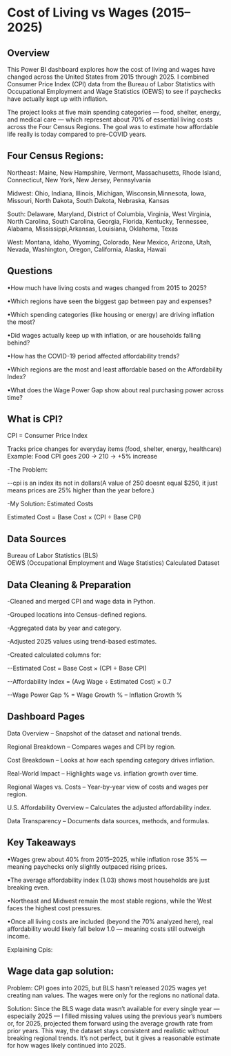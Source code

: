 # Cost of Living vs Wages (2015–2025)
## Overview

This Power BI dashboard explores how the cost of living and wages have changed across the United States from 2015 through 2025.
I combined Consumer Price Index (CPI) data from the Bureau of Labor Statistics with Occupational Employment and Wage Statistics (OEWS) to see if paychecks have actually kept up with inflation.

The project looks at five main spending categories — food, shelter, energy, and medical care — which represent about 70% of essential living costs across the Four Census Regions. The goal was to estimate how affordable life really is today compared to pre-COVID years.

## Four Census Regions:

Northeast: Maine, New Hampshire, Vermont, Massachusetts, Rhode Island, Connecticut, New York, New Jersey, Pennsylvania

Midwest: Ohio, Indiana, Illinois, Michigan, Wisconsin,Minnesota, Iowa, Missouri, North Dakota, South Dakota, Nebraska, Kansas

South: Delaware, Maryland, District of Columbia, Virginia, West Virginia, North Carolina, South Carolina, Georgia, Florida, Kentucky, Tennessee, Alabama, Mississippi,Arkansas, Louisiana, Oklahoma, Texas

West: Montana, Idaho, Wyoming, Colorado, New Mexico, Arizona, Utah, Nevada, Washington, Oregon, California, Alaska, Hawaii

## Questions

•How much have living costs and wages changed from 2015 to 2025?

•Which regions have seen the biggest gap between pay and expenses?

•Which spending categories (like housing or energy) are driving inflation the most?

•Did wages actually keep up with inflation, or are households falling behind?

•How has the COVID-19 period affected affordability trends?

•Which regions are the most and least affordable based on the Affordability Index?

•What does the Wage Power Gap show about real purchasing power across time?

## What is CPI?

CPI = Consumer Price Index

Tracks price changes for everyday items (food, shelter, energy, healthcare)
Example: Food CPI goes 200 → 210 → +5% increase

-The Problem:

--cpi is an index its not in dollars(A value of 250 doesnt equal  $250,  it just means prices are 25% higher than the year before.)

-My Solution: Estimated Costs

Estimated Cost = Base Cost × (CPI ÷ Base CPI)

## Data Sources
Bureau of Labor Statistics (BLS)	
OEWS (Occupational Employment and Wage Statistics)
Calculated Dataset

## Data Cleaning & Preparation

-Cleaned and merged CPI and wage data in Python.

-Grouped locations into Census-defined regions.

-Aggregated data by year and category.

-Adjusted 2025 values using trend-based estimates.

-Created calculated columns for:

  --Estimated Cost = Base Cost × (CPI ÷ Base CPI)
      
  --Affordability Index = (Avg Wage ÷ Estimated Cost) × 0.7
  
  --Wage Power Gap % = Wage Growth % – Inflation Growth %

## Dashboard Pages

Data Overview – Snapshot of the dataset and national trends.

Regional Breakdown – Compares wages and CPI by region.

Cost Breakdown – Looks at how each spending category drives inflation.

Real-World Impact – Highlights wage vs. inflation growth over time.

Regional Wages vs. Costs – Year-by-year view of costs and wages per region.

U.S. Affordability Overview – Calculates the adjusted affordability index.

Data Transparency – Documents data sources, methods, and formulas.

## Key Takeaways

•Wages grew about 40% from 2015–2025, while inflation rose 35% — meaning paychecks only slightly outpaced rising prices.

•The average affordability index (1.03) shows most households are just breaking even.

•Northeast and Midwest remain the most stable regions, while the West faces the highest cost pressures.

•Once all living costs are included (beyond the 70% analyzed here), real affordability would likely fall below 1.0 — meaning costs still outweigh income.

Explaining Cpis:

## Wage data gap solution:


Problem: CPI goes into 2025, but BLS hasn’t released 2025 wages yet  creating nan values. The wages were only for the regions no national data.

Solution: Since the BLS wage data wasn’t available for every single year — especially 2025 — I filled missing values using the previous year’s numbers or, for 2025, projected them forward using the average growth rate from prior years.
This way, the dataset stays consistent and realistic without breaking regional trends.
It’s not perfect, but it gives a reasonable estimate for how wages likely continued into 2025.

